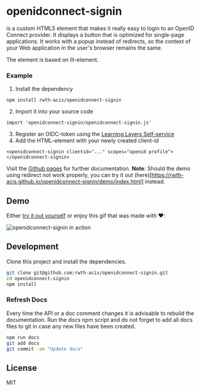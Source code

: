 openidconnect-signin
================

<openidconnect-signin> is a custom HTML5 element that makes it really easy to login to an OpenID Connect provider. It
displays a button that is optimized for single-page applications. It works with a popup instead of redirects, so the
context of your Web application in the user's browser remains the same.

The element is based on lit-element.

### Example

1. Install the dependency
```
npm install rwth-acis/openidconnect-signin
```
2. Import it into your source code
```
import 'openidconnect-signin/openidconnect-signin.js'
```
3. Register an OIDC-token using the [Learning Layers Self-service](https://api.learning-layers.eu/o/oauth2/manage/dev/dynreg)
4. Add the HTML-element with your newly created client-id
```
<openidconnect-signin clientid="..." scopes="openid profile"></openidconnect-signin>
```

Visit the [Github pages](https://rwth-acis.github.io/openidconnect-signin) for further documentation.
**Note**: Should the demo using redirect not work properly, you can try it out (here)[https://rwth-acis.github.io/openidconnect-signin/demo/index.html] instead.

## Demo

Either [try it out yourself](https://rwth-acis.github.io/openidconnect-signin/#/elements/openidconnect-signin/demos/demo/index.html) or enjoy this gif that was made with :heart::

![openidconnect-signin in action](https://i.giphy.com/zkFD9Blr2cPxm.gif)

## Development

Clone this project and install the dependencies.

```bash
git clone git@github.com:rwth-acis/openidconnect-signin.git
cd openidconnect-signin
npm install
```

### Refresh Docs

Every time the API or a doc comment changes it is advisable to rebuild the documentation. 
Run the *docs* npm script and do not forget to add all docs files to git in case any new files have been created.

```bash
npm run docs
git add docs
git commit -am "Update docs"

```

## License
MIT
